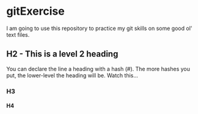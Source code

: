# gitExercise
I am going to use this repository to practice my git skills on some good ol' text files.

## H2 - This is a level 2 heading
You can declare the line a heading with a hash (#). The more hashes you put, the lower-level the heading will be. Watch this...

### H3

#### H4
